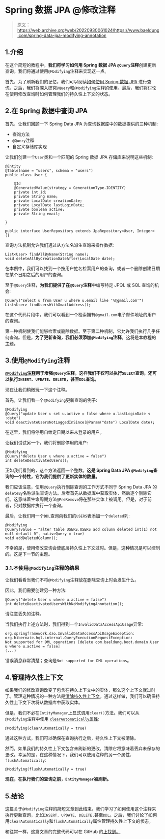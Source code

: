# Spring 数据 JPA @修改注释

> 原文：<https://web.archive.org/web/20220930061024/https://www.baeldung.com/spring-data-jpa-modifying-annotation>

## 1.介绍

在这个简短的教程中，**我们将学习如何用 Spring 数据 JPA `@Query`注释**创建更新查询。我们将通过使用`@Modifying`注释来实现这一点。

首先，为了刷新我们的记忆，我们可以阅读[如何使用 Spring 数据 JPA](/web/20220705092758/https://www.baeldung.com/spring-data-jpa-query) 进行查询。之后，我们将深入研究`@Query`和`@Modifying`注释的使用。最后，我们将讨论在使用修改查询时如何管理我们的持久性上下文的状态。

## 2.在 Spring 数据中查询 JPA

首先，让我们回顾一下 Spring Data JPA 为查询数据库中的数据提供的三种机制:

*   查询方法
*   `@Query`注释
*   自定义存储库实现

让我们创建一个`User`类和一个匹配的 Spring 数据 JPA 存储库来说明这些机制:

```
@Entity
@Table(name = "users", schema = "users")
public class User {

    @Id
    @GeneratedValue(strategy = GenerationType.IDENTITY)
    private int id;
    private String name;
    private LocalDate creationDate;
    private LocalDate lastLoginDate;
    private boolean active;
    private String email;

}
```

```
public interface UserRepository extends JpaRepository<User, Integer> {}
```

查询方法机制允许我们通过从方法名派生查询来操作数据:

```
List<User> findAllByName(String name);
void deleteAllByCreationDateAfter(LocalDate date);
```

在本例中，我们可以找到一个按用户姓名检索用户的查询，或者一个删除创建日期在某个日期之后的用户的查询。

至于`@Query`注释，**为我们提供了在`@Query`注释**中编写特定 JPQL 或 SQL 查询的机会:

```
@Query("select u from User u where u.email like '%@gmail.com'")
List<User> findUsersWithGmailAddress();
```

在这个代码片段中，我们可以看到一个检索拥有`@gmail.com`电子邮件地址的用户的查询。

第一种机制使我们能够检索或删除数据。至于第二种机制，它允许我们执行几乎任何查询。但是，**为了更新查询，我们必须添加`@Modifying`注释**。这将是本教程的主题。

## 3.使用`@Modifying`注释

**[`@Modifying`注释](https://web.archive.org/web/20220705092758/https://docs.spring.io/spring-data/jpa/docs/current/api/org/springframework/data/jpa/repository/Modifying.html)用于增强`@Query`注释，这样我们不仅可以执行`SELECT`查询，还可以执行`INSERT`、`UPDATE`、`DELETE`，甚至`DDL`查询。**

现在让我们稍微玩一下这个注释。

首先，让我们看一个`@Modifying`更新查询的例子:

```
@Modifying
@Query("update User u set u.active = false where u.lastLoginDate < :date")
void deactivateUsersNotLoggedInSince(@Param("date") LocalDate date);
```

在这里，我们将停用自给定日期以来未登录的用户。

让我们试试另一个，我们将删除停用的用户:

```
@Modifying
@Query("delete User u where u.active = false")
int deleteDeactivatedUsers();
```

正如我们看到的，这个方法返回一个整数。**这是 Spring Data JPA `@Modifying`查询的一个特性，它为我们提供了更新实体的数量。**

我们应该注意，使用`@Query`执行删除查询的工作方式不同于 Spring Data JPA 的`deleteBy`名称派生查询方法。后者首先从数据库中获取实体，然后逐个删除它们。这意味着生命周期方法`@PreRemove`将在那些实体上被调用。但是，对于前者，只对数据库执行一个查询。

最后，让我们用一个`DDL`查询向我们的`USERS`表添加一个`deleted`列:

```
@Modifying
@Query(value = "alter table USERS.USERS add column deleted int(1) not null default 0", nativeQuery = true)
void addDeletedColumn();
```

不幸的是，使用修改查询会使底层持久性上下文过时。但是，这种情况是可以控制的。这是下一节的主题。

### 3.1.不使用`@Modifying`注释的结果

让我们看看当我们不将`@Modifying`注释放在删除查询上时会发生什么。

因此，我们需要创建另一种方法:

```
@Query("delete User u where u.active = false")
int deleteDeactivatedUsersWithNoModifyingAnnotation();
```

请注意丢失的注释。

当我们执行上述方法时，我们得到一个`InvalidDataAccessApiUsage`异常:

```
org.springframework.dao.InvalidDataAccessApiUsageException: org.hibernate.hql.internal.QueryExecutionRequestException: 
Not supported for DML operations [delete com.baeldung.boot.domain.User u where u.active = false]
(...) 
```

错误消息非常清楚；查询是`Not supported for DML operations`。

## 4.管理持久性上下文

如果我们的修改查询改变了包含在持久上下文中的实体，那么这个上下文就过时了。管理这种情况的一种方法是[清除持久性上下文](https://web.archive.org/web/20220705092758/https://docs.oracle.com/javaee/7/api/javax/persistence/EntityManager.html#clear--)。通过这样做，我们可以确保持久性上下文下次将从数据库中获取实体。

但是，我们不必在`EntityManager`上显式调用`clear()`方法。我们可以从`@Modifying`注释中使用 [`clearAutomatically`属性](https://web.archive.org/web/20220705092758/https://codingexplained.com/coding/java/spring-framework/updating-entities-with-update-query-spring-data-jpa):

```
@Modifying(clearAutomatically = true)
```

通过这种方式，我们可以确保在查询执行之后，持久性上下文被清除。

然而，如果我们的持久性上下文包含未刷新的更改，清除它将意味着丢弃未保存的更改。幸运的是，在这种情况下，我们可以使用注释的另一个属性，`flushAutomatically`:

```
@Modifying(flushAutomatically = true)
```

**现在，在执行我们的查询之前，`EntityManager`被刷新。**

## 5.结论

这篇关于`@Modifying`注释的简短文章到此结束。我们学习了如何使用这个注释来执行更新查询，比如`INSERT, UPDATE, DELETE,`甚至`DDL`。之后，我们讨论了如何用`clearAutomatically`和`flushAutomatically`属性管理持久性上下文的状态。

和往常一样，这篇文章的完整代码可以在 GitHub 的[上找到。](https://web.archive.org/web/20220705092758/https://github.com/eugenp/tutorials/tree/master/persistence-modules/spring-data-jpa-enterprise)